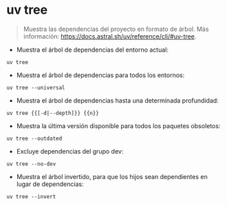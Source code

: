 # uv tree

> Muestra las dependencias del proyecto en formato de árbol.
> Más información: <https://docs.astral.sh/uv/reference/cli/#uv-tree>.

- Muestra el árbol de dependencias del entorno actual:

`uv tree`

- Muestra el árbol de dependencias para todos los entornos:

`uv tree --universal`

- Muestra el árbol de dependencias hasta una determinada profundidad:

`uv tree {{[-d|--depth]}} {{n}}`

- Muestra la última versión disponible para todos los paquetes obsoletos:

`uv tree --outdated`

- Excluye dependencias del grupo dev:

`uv tree --no-dev`

- Muestra el árbol invertido, para que los hijos sean dependientes en lugar de dependencias:

`uv tree --invert`
